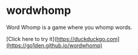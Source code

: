 # wordwhomp

Word Whomp is a game where you whomp words.

[Click here to try it](https://duckduckgo.com](https://go1den.github.io/wordwhomp)
